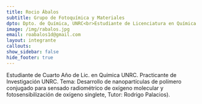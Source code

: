 ```yaml
---
title: Rocio Ábalos
subtitle: Grupo de Fotoquímica y Materiales
dpto: Dpto. de Química, UNRC<br>Estudiante de Licenciatura en Química
image: /img/rabalos.jpg
email: roabalos1d@gmail.com
layout: integrante
callouts:
show_sidebar: false
hide_footer: true
---
```


Estudiante de Cuarto Año de Lic. en Química UNRC. Practicante de Investigación UNRC. Tema: Desarrollo de nanopartículas de polímero conjugado para sensado radiométrico de oxígeno molecular y fotosensibilización de oxígeno singlete, Tutor: Rodrigo Palacios). 

